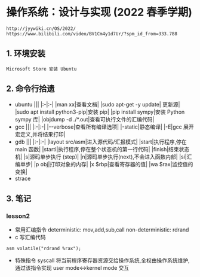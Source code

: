 # 操作系统：设计与实现 (2022 春季学期)
```
http://jyywiki.cn/OS/2022/
https://www.bilibili.com/video/BV1Cm4y1d7Ur/?spm_id_from=333.788
```
## 1.  环境安装
```
Microsoft Store 安装 Ubuntu
```
## 2. 命令行拾遗
- ubuntu
|||
|:-|:-|
|man xx|查看文档|
|sudo apt-get -y update| 更新源|
|sudo apt install python3-pip|安装 pip|
|pip install sympy|安装 Python sympy 库|
|objdump -d ./*.out|查看可执行文件的汇编代码|
- gcc
|||
|:-|:-|
|--verbose|查看所有编译选项|
|-static|静态编译|
|-E|gcc 展开宏定义,并将结果打印|
- gdb
|||
|:-|:-|
|layout src/asm|进入源代码/汇报模式|
|start|执行程序,停在 main 函数|
|starti|执行程序,停在整个状态机的第一行代码|
|finish|结束状态机|
|s|源码单步执行 (step)|
|n|源码单步执行(next),不会进入函数内部|
|si|汇编单步|
|p obj|打印对象的内存|
|x $rbp|查看寄存器的值|
|wa $rax|监控值的变换|
- strace
## 3. 笔记
### lesson2
- 常用汇编指令
deterministic:     mov,add,sub,call
non-deterministic: rdrand
- c 写汇编代码
```
asm volatile("rdrand %rax");
```
- 特殊指令 syscall 
  将当前程序寄存器资源交给操作系统,全权由操作系统维护, 
通过该指令实现 user mode<->kernel mode 交互
